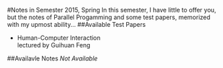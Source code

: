 #Notes in Semester 2015, Spring
In this semester, I have little to offer you, but the notes of Parallel Progamming and some test papers, memorized with my upmost ability...
##Available Test Papers
* Human-Computer Interaction  
lectured by Guihuan Feng

##Availavle Notes
*Not Available*
